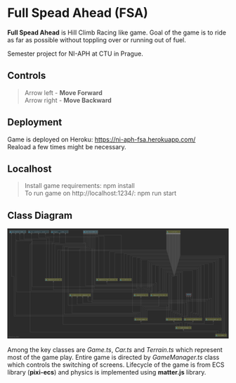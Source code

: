 # Full Spead Ahead (FSA)
**Full Spead Ahead** is Hill Climb Racing like game. Goal of the game is to ride 
as far as possible without toppling over or running out of fuel. <br>

Semester project for NI-APH at CTU in Prague.

## Controls 
> Arrow left - **Move Forward**<br>
> Arrow right - **Move Backward**<br>

## Deployment
Game is deployed on Heroku: https://ni-aph-fsa.herokuapp.com/<br>
Reaload a few times might be necessary.

## Localhost
> Install game requirements: npm install<br>
> To run game on http://localhost:1234/: npm run start


## Class Diagram
![image info](./class_diagram.png)

Among the key classes are *Game.ts*, *Car.ts* and *Terrain.ts* which represent most of the
game play. Entire game is directed by *GameManager.ts* class which controls 
the switching of screens. Lifecycle of the game is from ECS library (**pixi-ecs**) and
physics is implemented using **matter.js** library.



